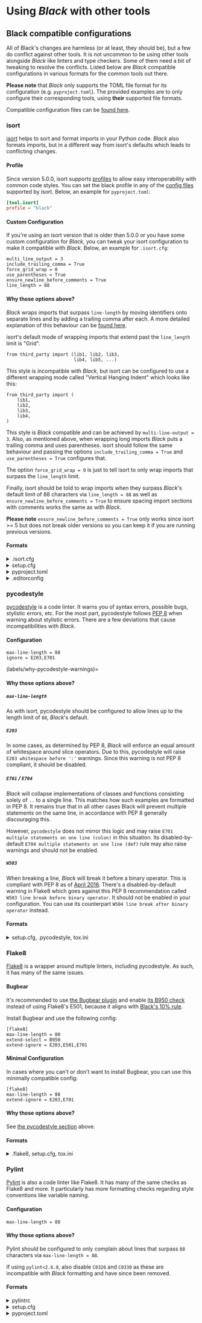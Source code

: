 # Using _Black_ with other tools

## Black compatible configurations

All of Black's changes are harmless (or at least, they should be), but a few do conflict
against other tools. It is not uncommon to be using other tools alongside _Black_ like
linters and type checkers. Some of them need a bit of tweaking to resolve the conflicts.
Listed below are _Black_ compatible configurations in various formats for the common
tools out there.

**Please note** that _Black_ only supports the TOML file format for its configuration
(e.g. `pyproject.toml`). The provided examples are to only configure their corresponding
tools, using **their** supported file formats.

Compatible configuration files can be
[found here](https://github.com/psf/black/blob/main/docs/compatible_configs/).

### isort

[isort](https://pypi.org/p/isort/) helps to sort and format imports in your Python code.
_Black_ also formats imports, but in a different way from isort's defaults which leads
to conflicting changes.

#### Profile

Since version 5.0.0, isort supports
[profiles](https://pycqa.github.io/isort/docs/configuration/profiles.html) to allow easy
interoperability with common code styles. You can set the black profile in any of the
[config files](https://pycqa.github.io/isort/docs/configuration/config_files.html)
supported by isort. Below, an example for `pyproject.toml`:

```toml
[tool.isort]
profile = "black"
```

#### Custom Configuration

If you're using an isort version that is older than 5.0.0 or you have some custom
configuration for _Black_, you can tweak your isort configuration to make it compatible
with _Black_. Below, an example for `.isort.cfg`:

```
multi_line_output = 3
include_trailing_comma = True
force_grid_wrap = 0
use_parentheses = True
ensure_newline_before_comments = True
line_length = 88
```

#### Why those options above?

_Black_ wraps imports that surpass `line-length` by moving identifiers onto separate
lines and by adding a trailing comma after each. A more detailed explanation of this
behaviour can be
[found here](../the_black_code_style/current_style.md#how-black-wraps-lines).

isort's default mode of wrapping imports that extend past the `line_length` limit is
"Grid".

```py3
from third_party import (lib1, lib2, lib3,
                         lib4, lib5, ...)
```

This style is incompatible with _Black_, but isort can be configured to use a different
wrapping mode called "Vertical Hanging Indent" which looks like this:

```py3
from third_party import (
    lib1,
    lib2,
    lib3,
    lib4,
)
```

This style is _Black_ compatible and can be achieved by `multi-line-output = 3`. Also,
as mentioned above, when wrapping long imports _Black_ puts a trailing comma and uses
parentheses. isort should follow the same behaviour and passing the options
`include_trailing_comma = True` and `use_parentheses = True` configures that.

The option `force_grid_wrap = 0` is just to tell isort to only wrap imports that surpass
the `line_length` limit.

Finally, isort should be told to wrap imports when they surpass _Black_'s default limit
of 88 characters via `line_length = 88` as well as
`ensure_newline_before_comments = True` to ensure spacing import sections with comments
works the same as with _Black_.

**Please note** `ensure_newline_before_comments = True` only works since isort >= 5 but
does not break older versions so you can keep it if you are running previous versions.

#### Formats

<details>
<summary>.isort.cfg</summary>

```ini
[settings]
profile = black
```

</details>

<details>
<summary>setup.cfg</summary>

```ini
[isort]
profile = black
```

</details>

<details>
<summary>pyproject.toml</summary>

```toml
[tool.isort]
profile = 'black'
```

</details>

<details>
<summary>.editorconfig</summary>

```ini
[*.py]
profile = black
```

</details>

### pycodestyle

[pycodestyle](https://pycodestyle.pycqa.org/) is a code linter. It warns you of syntax
errors, possible bugs, stylistic errors, etc. For the most part, pycodestyle follows
[PEP 8](https://www.python.org/dev/peps/pep-0008/) when warning about stylistic errors.
There are a few deviations that cause incompatibilities with _Black_.

#### Configuration

```
max-line-length = 88
ignore = E203,E701
```

(labels/why-pycodestyle-warnings)=

#### Why those options above?

##### `max-line-length`

As with isort, pycodestyle should be configured to allow lines up to the length limit of
`88`, _Black_'s default.

##### `E203`

In some cases, as determined by PEP 8, _Black_ will enforce an equal amount of
whitespace around slice operators. Due to this, pycodestyle will raise
`E203 whitespace before ':'` warnings. Since this warning is not PEP 8 compliant, it
should be disabled.

##### `E701` / `E704`

_Black_ will collapse implementations of classes and functions consisting solely of `..`
to a single line. This matches how such examples are formatted in PEP 8. It remains true
that in all other cases Black will prevent multiple statements on the same line, in
accordance with PEP 8 generally discouraging this.

However, `pycodestyle` does not mirror this logic and may raise
`E701 multiple statements on one line (colon)` in this situation. Its
disabled-by-default `E704 multiple statements on one line (def)` rule may also raise
warnings and should not be enabled.

##### `W503`

When breaking a line, _Black_ will break it before a binary operator. This is compliant
with PEP 8 as of
[April 2016](https://github.com/python/peps/commit/c59c4376ad233a62ca4b3a6060c81368bd21e85b#diff-64ec08cc46db7540f18f2af46037f599).
There's a disabled-by-default warning in Flake8 which goes against this PEP 8
recommendation called `W503 line break before binary operator`. It should not be enabled
in your configuration. You can use its counterpart
`W504 line break after binary operator` instead.

#### Formats

<details>
<summary>setup.cfg, .pycodestyle, tox.ini</summary>

```ini
[pycodestyle]
max-line-length = 88
ignore = E203,E701
```

</details>

### Flake8

[Flake8](https://pypi.org/p/flake8/) is a wrapper around multiple linters, including
pycodestyle. As such, it has many of the same issues.

#### Bugbear

It's recommended to use [the Bugbear plugin](https://github.com/PyCQA/flake8-bugbear)
and enable
[its B950 check](https://github.com/PyCQA/flake8-bugbear#opinionated-warnings#:~:text=you%20expect%20it.-,B950,-%3A%20Line%20too%20long)
instead of using Flake8's E501, because it aligns with
[Black's 10% rule](labels/line-length).

Install Bugbear and use the following config:

```
[flake8]
max-line-length = 80
extend-select = B950
extend-ignore = E203,E501,E701
```

#### Minimal Configuration

In cases where you can't or don't want to install Bugbear, you can use this minimally
compatible config:

```
[flake8]
max-line-length = 88
extend-ignore = E203,E701
```

#### Why those options above?

See [the pycodestyle section](labels/why-pycodestyle-warnings) above.

#### Formats

<details>
<summary>.flake8, setup.cfg, tox.ini</summary>

```ini
[flake8]
max-line-length = 88
extend-ignore = E203,E701
```

</details>

### Pylint

[Pylint](https://pypi.org/p/pylint/) is also a code linter like Flake8. It has many of
the same checks as Flake8 and more. It particularly has more formatting checks regarding
style conventions like variable naming.

#### Configuration

```
max-line-length = 88
```

#### Why those options above?

Pylint should be configured to only complain about lines that surpass `88` characters
via `max-line-length = 88`.

If using `pylint<2.6.0`, also disable `C0326` and `C0330` as these are incompatible with
_Black_ formatting and have since been removed.

#### Formats

<details>
<summary>pylintrc</summary>

```ini
[format]
max-line-length = 88
```

</details>

<details>
<summary>setup.cfg</summary>

```cfg
[pylint]
max-line-length = 88
```

</details>

<details>
<summary>pyproject.toml</summary>

```toml
[tool.pylint.format]
max-line-length = "88"
```

</details>
                                                                       